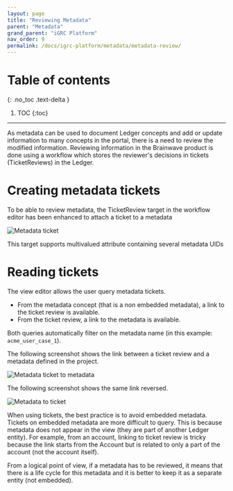 ```yaml
---
layout: page
title: "Reviewing Metadata"
parent: "Metadata"
grand_parent: "iGRC Platform"
nav_order: 9
permalink: /docs/igrc-platform/metadata/metadata-review/
---
```


# Table of contents
{: .no_toc .text-delta }

1. TOC
{:toc}
---

As metadata can be used to document Ledger concepts and add or update information to many concepts in the portal, there is a need to review the modified information.
Reviewing information in the Brainwave product is done using a workflow which stores the reviewer's decisions in tickets (TicketReviews) in the Ledger.

# Creating metadata tickets

To be able to review metadata, the TicketReview target in the workflow editor has been enhanced to attach a ticket to a metadata

![Metadata ticket]({{site.baseurl}}/docs/igrc-platform/metadata/images/metadata_workflow_ticketreview.png "Metadata ticket")

This target supports multivalued attribute containing several metadata UIDs

# Reading tickets

The view editor allows the user query metadata tickets.
- From the metadata concept (that is a non embedded metadata), a link to the ticket review is available.
- From the ticket review, a link to the metadata is available.

Both queries automatically filter on the metadata name (in this example: `acme_user_case_1`).

The following screenshot shows the link between a ticket review and a metadata defined in the project.

![Metadata ticket to metadata]({{site.baseurl}}/docs/igrc-platform/metadata/images/metadata_ticket_to_metadata.png "Metadata ticket to metadata")

The following screenshot shows the same link reversed.

![Metadata to ticket]({{site.baseurl}}/docs/igrc-platform/metadata/images/metadata_to_ticket.png "Metadata to ticket")

When using tickets, the best practice is to avoid embedded metadata.
Tickets on embedded metadata are more difficult to query.
This is because metadata does not appear in the view (they are part of another Ledger entity).
For example, from an account, linking to ticket review is tricky because the link starts from the Account but is related to only a part of the account (not the account itself).

From a logical point of view, if a metadata has to be reviewed, it means that there is a life cycle for this metadata and it is better to keep it as a separate entity (not embedded).